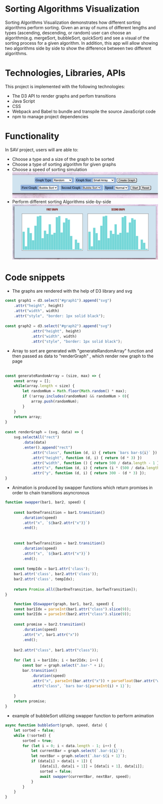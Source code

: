 # Sorting Algorithms Visualization

Sorting Algorithms Visualization demonstrates how different sorting algorithms perform sorting.
Given an array of nums of different lengths and types (ascending, descending, or
random) user can choose an algorithm(e.g. mergeSort, bubbleSort, quickSort)
and see a visual of the sorting process for a given algorithm.
In addition, this app will allow showing two algorithms side by side to show the difference between two different algorithms.

# Technologies, Libraries, APIs

This project is implemented with the following technologies:
* The D3 API to render graphs and perfom transitions
* Java Script
* CSS
* Webpack and Babel to bundle and transpile the source JavaScript code
* npm to manage project dependencies

# Functionality

In SAV project, users will are able to:
* Choose a type  and a size of the graph to be sorted
* Choose a type of sorting algorithm for given graphs
* Choose a speed of sorting simulation
![Controls](./assets/controls.png)
* Perform different sorting Algorithms side-by-side
![Graphs](./assets/graphs.png)

# Code snippets

* The graphs are rendered with the help of D3 library and svg

```js
const graph1 = d3.select("#graph1").append("svg")
    .attr("height", height)
    .attr("width", width)
    .attr("style", "border: 1px solid black");

const graph2 = d3.select("#graph2").append("svg")
            .attr("height", height)
            .attr("width", width)
            .attr("style", "border: 1px solid black");
```

* Array to sort are generated with "generateRandomArray" function and then passed
    as data to "renderGraph" , which render new graph to the page

```js 

const generateRandomArray = (size, max) => {
    const array = [];
    while(array.length < size) {
        let randomNum = Math.floor(Math.random() * max);
        if (!array.includes(randomNum) && randomNum > 0){
            array.push(randomNum);
        }
    }
    return array;
}

const renderGraph = (svg, data) => {
    svg.selectAll("rect")
        .data(data)
        .enter().append("rect")
            .attr("class", function (d, i) { return `bars bar-${i}` })
            .attr("height", function (d, i) { return (d * 3) })
            .attr("width", function () { return 500 / data.length - 1 })
            .attr("x", function (d, i) { return (i * (500 / data.length)) })
            .attr("y", function (d, i) { return 300 - (d * 3) });
}

```

* Animation is produced by swapper functions which return promises in order to chain 
    transitions asyncronous

```js
function swapper(bar1, bar2, speed) {

    const barOneTransition = bar1.transition()
        .duration(speed)
        .attr("x", `${bar2.attr("x")}`)
        .end();


    const barTwoTransition = bar2.transition()
        .duration(speed)
        .attr("x", `${bar1.attr("x")}`)
        .end();

    const tempIdx = bar1.attr('class');
    bar1.attr('class', bar2.attr('class'));
    bar2.attr('class', tempIdx);

    return Promise.all([barOneTransition, barTwoTransition]);
}
```
```js
    function QSswapper(graph, bar1, bar2, speed) {
    const bar1Idx = parseInt(bar1.attr("class").slice(9));
    const bar2Idx = parseInt(bar2.attr("class").slice(9));

    const promise = bar2.transition()
        .duration(speed)
        .attr("x", bar1.attr("x"))
        .end();

    bar2.attr("class", bar1.attr("class"));

    for (let i = bar1Idx; i < bar2Idx; i++) {
        const bar = graph.select(".bar-" + i);
        bar.transition()
            .duration(speed)
            .attr("x", parseInt(bar.attr("x")) + parseFloat(bar.attr("width")) + 1)
            .attr("class", `bars bar-${parseInt(i) + 1}`);

    }
    return promise;
}
```
* example of bubbleSort utilizing swapper function to perform animation
```js
async function bubbleSort(graph, speed, data) {
    let sorted = false;
    while (!sorted) {
        sorted = true;
        for (let i = 0; i < data.length - 1; i++) {
            let currentBar = graph.select(`.bar-${i}`);
            let nextBar = graph.select(`.bar-${i + 1}`);
            if (data[i] > data[i + 1]) {
                [data[i], data[i + 1]] = [data[i + 1], data[i]];
                sorted = false;
                await swapper(currentBar, nextBar, speed);
            }
        }
    }
}
```